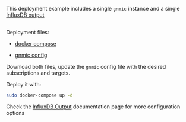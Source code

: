 This deployment example includes a single `gnmic` instance and a single [InfluxDB output](../../advanced/multi_outputs/influxdb_output.md)



<div class="mxgraph" style="max-width:100%;border:1px solid transparent;margin:0 auto; display:block;" data-mxgraph="{&quot;page&quot;:12,&quot;zoom&quot;:1.4,&quot;highlight&quot;:&quot;#0000ff&quot;,&quot;nav&quot;:true,&quot;check-visible-state&quot;:true,&quot;resize&quot;:true,&quot;url&quot;:&quot;https://raw.githubusercontent.com/karimra/gnmic/diagrams/diagrams/single_instance_influxdb.drawio&quot;}"></div>

<script type="text/javascript" src="https://cdn.jsdelivr.net/gh/hellt/drawio-js@main/embed2.js?&fetch=https%3A%2F%2Fraw.githubusercontent.com%2Fkarimra%2Fgnmic%2Fdiagrams%2Fsingle_instance_influxdb.drawio" async></script>


Deployment files:

- [docker compose](https://github.com/karimra/gnmic/blob/deployments/examples/deployments/1.single-instance/3.influxdb-output/docker-compose.yaml)

- [gnmic config](https://github.com/karimra/gnmic/blob/deployments/examples/deployments/1.single-instance/3.influxdb-output/gnmic1.yaml)

Download both files, update the `gnmic` config file with the desired subscriptions and targets.

Deploy it with:

```bash
sudo docker-compose up -d
```

Check the [InfluxDB Output](../../advanced/multi_outputs/influxdb_output.md) documentation page for more configuration options